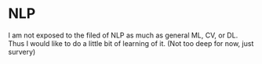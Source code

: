 # NLP

I am not exposed to the filed of NLP as much as general ML, CV, or DL. Thus I would like to do a little bit of learning of it.  (Not too deep for now, just survery)



